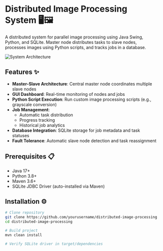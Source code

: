 # Distributed Image Processing System 🖥️🖼️

A distributed system for parallel image processing using Java Swing, Python, and SQLite. Master node distributes tasks to slave nodes, processes images using Python scripts, and tracks jobs in a database.

![System Architecture](docs/architecture.png) <!-- Add architecture diagram if available -->

## Features ✨

- **Master-Slave Architecture**: Central master node coordinates multiple slave nodes
- **GUI Dashboard**: Real-time monitoring of nodes and jobs
- **Python Script Execution**: Run custom image processing scripts (e.g., grayscale conversion)
- **Job Management**: 
  - Automatic task distribution
  - Progress tracking
  - Historical job analytics
- **Database Integration**: SQLite storage for job metadata and task statuses
- **Fault Tolerance**: Automatic slave node detection and task reassignment



## Prerequisites 📋

- Java 17+
- Python 3.8+
- Maven 3.6+
- SQLite JDBC Driver (auto-installed via Maven)

## Installation ⚙️

```bash
# Clone repository
git clone https://github.com/yourusername/distributed-image-processing.git
cd distributed-image-processing

# Build project
mvn clean install

# Verify SQLite driver in target/dependencies
